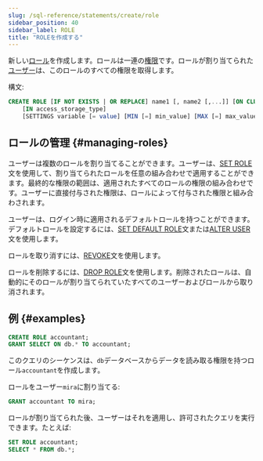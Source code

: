```yaml
---
slug: /sql-reference/statements/create/role
sidebar_position: 40
sidebar_label: ROLE
title: "ROLEを作成する"
---
```


新しい[ロール](../../../guides/sre/user-management/index.md#role-management)を作成します。ロールは一連の[権限](../../../sql-reference/statements/grant.md#grant-privileges)です。ロールが割り当てられた[ユーザー](../../../sql-reference/statements/create/user.md)は、このロールのすべての権限を取得します。

構文:

``` sql
CREATE ROLE [IF NOT EXISTS | OR REPLACE] name1 [, name2 [,...]] [ON CLUSTER cluster_name]
    [IN access_storage_type]
    [SETTINGS variable [= value] [MIN [=] min_value] [MAX [=] max_value] [CONST|READONLY|WRITABLE|CHANGEABLE_IN_READONLY] | PROFILE 'profile_name'] [,...]
```

## ロールの管理 {#managing-roles}

ユーザーは複数のロールを割り当てることができます。ユーザーは、[SET ROLE](../../../sql-reference/statements/set-role.md)文を使用して、割り当てられたロールを任意の組み合わせで適用することができます。最終的な権限の範囲は、適用されたすべてのロールの権限の組み合わせです。ユーザーに直接付与された権限は、ロールによって付与された権限と組み合わされます。

ユーザーは、ログイン時に適用されるデフォルトロールを持つことができます。デフォルトロールを設定するには、[SET DEFAULT ROLE](../../../sql-reference/statements/set-role.md#set-default-role-statement)文または[ALTER USER](../../../sql-reference/statements/alter/user.md#alter-user-statement)文を使用します。

ロールを取り消すには、[REVOKE](../../../sql-reference/statements/revoke.md)文を使用します。

ロールを削除するには、[DROP ROLE](../../../sql-reference/statements/drop.md#drop-role-statement)文を使用します。削除されたロールは、自動的にそのロールが割り当てられていたすべてのユーザーおよびロールから取り消されます。

## 例 {#examples}

``` sql
CREATE ROLE accountant;
GRANT SELECT ON db.* TO accountant;
```

このクエリのシーケンスは、`db`データベースからデータを読み取る権限を持つロール`accountant`を作成します。

ロールをユーザー`mira`に割り当てる:

``` sql
GRANT accountant TO mira;
```

ロールが割り当てられた後、ユーザーはそれを適用し、許可されたクエリを実行できます。たとえば:

``` sql
SET ROLE accountant;
SELECT * FROM db.*;
```
